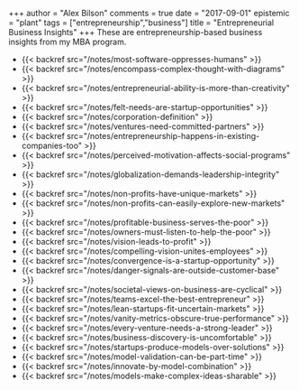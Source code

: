 +++
author = "Alex Bilson"
comments = true
date = "2017-09-01"
epistemic = "plant"
tags = ["entrepreneurship","business"]
title = "Entrepreneurial Business Insights"
+++
These are entrepreneurship-based business insights from my MBA program.

- {{< backref src="/notes/most-software-oppresses-humans" >}}
- {{< backref src="/notes/encompass-complex-thought-with-diagrams" >}}
- {{< backref src="/notes/entrepreneurial-ability-is-more-than-creativity" >}}
- {{< backref src="/notes/felt-needs-are-startup-opportunities" >}}
- {{< backref src="/notes/corporation-definition" >}}
- {{< backref src="/notes/ventures-need-committed-partners" >}}
- {{< backref src="/notes/entrepreneurship-happens-in-existing-companies-too" >}}
- {{< backref src="/notes/perceived-motivation-affects-social-programs" >}}
- {{< backref src="/notes/globalization-demands-leadership-integrity" >}}
- {{< backref src="/notes/non-profits-have-unique-markets" >}}
- {{< backref src="/notes/non-profits-can-easily-explore-new-markets" >}}
- {{< backref src="/notes/profitable-business-serves-the-poor" >}}
- {{< backref src="/notes/owners-must-listen-to-help-the-poor" >}}
- {{< backref src="/notes/vision-leads-to-profit" >}}
- {{< backref src="/notes/compelling-vision-unites-employees" >}}
- {{< backref src="/notes/convergence-is-a-startup-opportunity" >}}
- {{< backref src="/notes/danger-signals-are-outside-customer-base" >}}
- {{< backref src="/notes/societal-views-on-business-are-cyclical" >}}
- {{< backref src="/notes/teams-excel-the-best-entrepreneur" >}}
- {{< backref src="/notes/lean-startups-fit-uncertain-markets" >}}
- {{< backref src="/notes/vanity-metrics-obscure-true-performance" >}}
- {{< backref src="/notes/every-venture-needs-a-strong-leader" >}}
- {{< backref src="/notes/business-discovery-is-uncomfortable" >}}
- {{< backref src="/notes/startups-produce-models-over-solutions" >}}
- {{< backref src="/notes/model-validation-can-be-part-time" >}}
- {{< backref src="/notes/innovate-by-model-combination" >}}
- {{< backref src="/notes/models-make-complex-ideas-sharable" >}}
